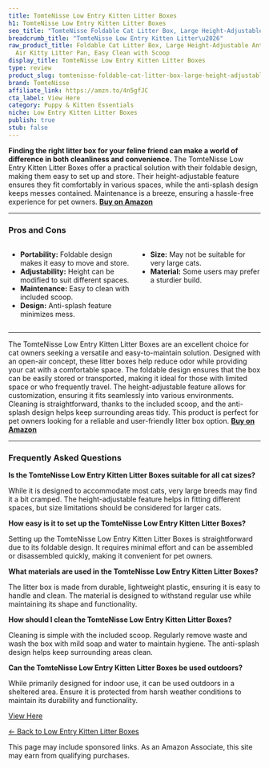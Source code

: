 ```yaml
---
title: TomteNisse Low Entry Kitten Litter Boxes
h1: TomteNisse Low Entry Kitten Litter Boxes
seo_title: "TomteNisse Foldable Cat Litter Box, Large Height-Adjustable\u2026"
breadcrumb_title: "TomteNisse Low Entry Kitten Litter\u2026"
raw_product_title: Foldable Cat Litter Box, Large Height-Adjustable Anti-Splash Open
  Air Kitty Litter Pan, Easy Clean with Scoop
display_title: TomteNisse Low Entry Kitten Litter Boxes
type: review
product_slug: tomtenisse-foldable-cat-litter-box-large-height-adjustable-anti-splash-885fb1b3
brand: TomteNisse
affiliate_link: https://amzn.to/4n5gfJC
cta_label: View Here
category: Puppy & Kitten Essentials
niche: Low Entry Kitten Litter Boxes
publish: true
stub: false
---
```


<div id="intro" class="full-width">
  <p><strong>Finding the right litter box for your feline friend can make a world of difference in both cleanliness and convenience.</strong> The TomteNisse Low Entry Kitten Litter Boxes offer a practical solution with their foldable design, making them easy to set up and store. Their height-adjustable feature ensures they fit comfortably in various spaces, while the anti-splash design keeps messes contained. Maintenance is a breeze, ensuring a hassle-free experience for pet owners. <a href="https://amzn.to/4n5gfJC" rel="nofollow sponsored noopener" target="_blank"><strong>Buy on Amazon</strong></a></p>
</div>

<hr />
<h3 id="pros-cons">Pros and Cons</h3>
<div class="pc-grid" style="display:grid;grid-template-columns:1fr 1fr;gap:16px;">
  <ul>
    <li><strong>Portability:</strong> Foldable design makes it easy to move and store.</li>
    <li><strong>Adjustability:</strong> Height can be modified to suit different spaces.</li>
    <li><strong>Maintenance:</strong> Easy to clean with included scoop.</li>
    <li><strong>Design:</strong> Anti-splash feature minimizes mess.</li>
  </ul>
  <ul>
    <li><strong>Size:</strong> May not be suitable for very large cats.</li>
    <li><strong>Material:</strong> Some users may prefer a sturdier build.</li>
  </ul>
</div>
<hr />

<div class="full-width">
  <p>The TomteNisse Low Entry Kitten Litter Boxes are an excellent choice for cat owners seeking a versatile and easy-to-maintain solution. Designed with an open-air concept, these litter boxes help reduce odor while providing your cat with a comfortable space. The foldable design ensures that the box can be easily stored or transported, making it ideal for those with limited space or who frequently travel. The height-adjustable feature allows for customization, ensuring it fits seamlessly into various environments. Cleaning is straightforward, thanks to the included scoop, and the anti-splash design helps keep surrounding areas tidy. This product is perfect for pet owners looking for a reliable and user-friendly litter box option. <a href="https://amzn.to/4n5gfJC" rel="nofollow sponsored noopener" target="_blank"><strong>Buy on Amazon</strong></a></p>
</div>

<hr />
<h3 id="faqs">Frequently Asked Questions</h3>

<p><strong>Is the TomteNisse Low Entry Kitten Litter Boxes suitable for all cat sizes?</strong></p>
<p>While it is designed to accommodate most cats, very large breeds may find it a bit cramped. The height-adjustable feature helps in fitting different spaces, but size limitations should be considered for larger cats.</p>

<p><strong>How easy is it to set up the TomteNisse Low Entry Kitten Litter Boxes?</strong></p>
<p>Setting up the TomteNisse Low Entry Kitten Litter Boxes is straightforward due to its foldable design. It requires minimal effort and can be assembled or disassembled quickly, making it convenient for pet owners.</p>

<p><strong>What materials are used in the TomteNisse Low Entry Kitten Litter Boxes?</strong></p>
<p>The litter box is made from durable, lightweight plastic, ensuring it is easy to handle and clean. The material is designed to withstand regular use while maintaining its shape and functionality.</p>

<p><strong>How should I clean the TomteNisse Low Entry Kitten Litter Boxes?</strong></p>
<p>Cleaning is simple with the included scoop. Regularly remove waste and wash the box with mild soap and water to maintain hygiene. The anti-splash design helps keep surrounding areas clean.</p>

<p><strong>Can the TomteNisse Low Entry Kitten Litter Boxes be used outdoors?</strong></p>
<p>While primarily designed for indoor use, it can be used outdoors in a sheltered area. Ensure it is protected from harsh weather conditions to maintain its durability and functionality.</p>
<p><a class="btn" href="https://amzn.to/4n5gfJC" target="_blank" rel="nofollow sponsored noopener">View Here</a></p>
<p><a href="/roundups/puppy-kitten-essentials/low-entry-kitten-litter-boxes/">← Back to Low Entry Kitten Litter Boxes</a></p>
<aside class="disclosure">This page may include sponsored links. As an Amazon Associate, this site may earn from qualifying purchases.</aside>
